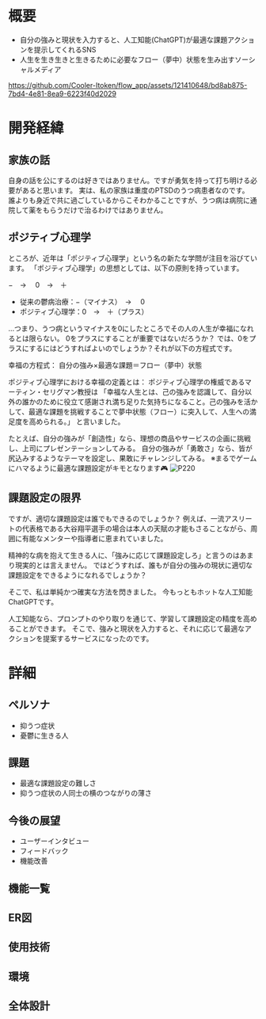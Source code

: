 # 概要
* 自分の強みと現状を入力すると、人工知能(ChatGPT)が最適な課題アクションを提示してくれるSNS
* 人生を生き生きと生きるために必要なフロー（夢中）状態を生み出すソーシャルメディア

https://github.com/Cooler-Itoken/flow_app/assets/121410648/bd8ab875-7bd4-4e81-8ea9-6223f40d2029


# 開発経緯
## 家族の話
自身の話を公にするのは好きではありません。ですが勇気を持って打ち明ける必要があると思います。
実は、私の家族は重度のPTSDのうつ病患者なのです。
誰よりも身近で共に過ごしているからこそわかることですが、うつ病は病院に通院して薬をもらうだけで治るわけではありません。

## ポジティブ心理学
ところが、近年は「ポジティブ心理学」という名の新たな学問が注目を浴びています。
「ポジティブ心理学」の思想としては、以下の原則を持っています。

−　→ 　0　→　＋
* 従来の鬱病治療：−（マイナス）　→ 　0
* ポジティブ心理学：0　→　＋（プラス）

…つまり、うつ病というマイナスを0にしたところでその人の人生が幸福になれるとは限らない。
0をプラスにすることが重要ではないだろうか？
では、0をプラスにするにはどうすればよいのでしょうか？それが以下の方程式です。

幸福の方程式：
自分の強み×最適な課題＝フロー（夢中）状態

ポジティブ心理学における幸福の定義とは：
ポジティブ心理学の権威であるマーティン・セリグマン教授は
「幸福な人生とは、己の強みを認識して、自分以外の誰かのために役立て感謝され満ち足りた気持ちになること。己の強みを活かして、最適な課題を挑戦することで夢中状態（フロー）に突入して、人生への満足度を高められる。」
と言いました。

たとえば、自分の強みが「創造性」なら、理想の商品やサービスの企画に挑戦し、上司にプレゼンテーションしてみる。
自分の強みが「勇敢さ」なら、皆が尻込みするようなテーマを設定し、果敢にチャレンジしてみる。
※まるでゲームにハマるように最適な課題設定がキモとなります🎮
![P220](https://github.com/Cooler-Itoken/flow_app/assets/121410648/50fa2ae0-c331-426c-9f01-dd59a70d7e59)

## 課題設定の限界
ですが、適切な課題設定は誰でもできるのでしょうか？
例えば、一流アスリートの代表格である大谷翔平選手の場合は本人の天賦の才能もさることながら、周囲に有能なメンターや指導者に恵まれていました。

精神的な病を抱えて生きる人に、「強みに応じて課題設定しろ」と言うのはあまり現実的とは言えません。
ではどうすれば、誰もが自分の強みの現状に適切な課題設定をできるようになれるでしょうか？

そこで、私は単純かつ確実な方法を閃きました。
今もっともホットな人工知能ChatGPTです。

人工知能なら、プロンプトのやり取りを通じて、学習して課題設定の精度を高めることができます。
そこで、強みと現状を入力すると、それに応じて最適なアクションを提案するサービスになったのです。

# 詳細
## ペルソナ
* 抑うつ症状
* 憂鬱に生きる人

## 課題
* 最適な課題設定の難しさ
* 抑うつ症状の人同士の横のつながりの薄さ

## 今後の展望
* ユーザーインタビュー
* フィードバック
* 機能改善

## 機能一覧

## ER図

## 使用技術

## 環境

## 全体設計
